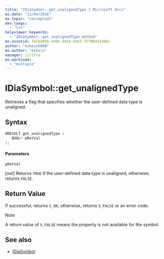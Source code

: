 ```yaml
---
title: "IDiaSymbol::get_unalignedType | Microsoft Docs"
ms.date: "11/04/2016"
ms.topic: "conceptual"
dev_langs:
  - "C++"
helpviewer_keywords:
  - "IDiaSymbol::get_unalignedType method"
ms.assetid: fdcb38fb-490e-4d15-b4e5-3770043a366c
author: "mikejo5000"
ms.author: "mikejo"
manager: jillfra
ms.workload:
  - "multiple"
---
```

# IDiaSymbol::get_unalignedType
Retrieves a flag that specifies whether the user-defined data type is unaligned.

## Syntax

```C++
HRESULT get_unalignedType ( 
   BOOL* pRetVal
);
```

#### Parameters
 `pRetVal`

[out] Returns `TRUE` if the user-defined data type is unaligned; otherwise, returns `FALSE`.

## Return Value
 If successful, returns `S_OK`; otherwise, returns `S_FALSE` or an error code.

> [!NOTE]
> A return value of `S_FALSE` means the property is not available for the symbol.

## See also
- [IDiaSymbol](../../debugger/debug-interface-access/idiasymbol.md)